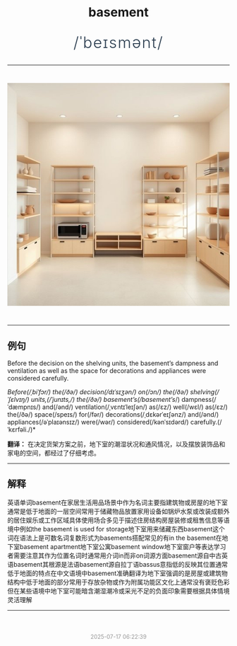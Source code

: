 <div align="center">

# basement

<div style="margin: 30px 0;">
<h1 style="font-size: 2.5em; font-weight: 300; letter-spacing: 2px; margin: 0; color: #2c3e50;">
/ˈbeɪsmənt/
</h1>
</div>

</div>

---

<div align="center" style="margin: 40px 0;">

![basement](images/basement.png)

</div>

---

## 例句

Before the decision on the shelving units, the basement’s dampness and ventilation as well as the space for decorations and appliances were considered carefully.

*Before(/ˌbiˈfɔr/) the(/ðə/) decision(/dɪˈsɪʒən/) on(/ɔn/) the(/ðə/) shelving(/ˈʃɛlvɪŋ/) units,(/ˈjunɪts,/) the(/ðə/) basement’s(/basement’s*/) dampness(/ˈdæmpnɪs/) and(/ənd/) ventilation(/ˌvɛntɪˈleɪʃən/) as(/ɛz/) well(/wɛl/) as(/ɛz/) the(/ðə/) space(/speɪs/) for(/fər/) decorations(/ˌdɛkərˈeɪʃənz/) and(/ənd/) appliances(/əˈplaɪənsɪz/) were(/wər/) considered(/kənˈsɪdərd/) carefully.(/ˈkɛrfəli./)*

**翻译：** 在决定货架方案之前，地下室的潮湿状况和通风情况，以及摆放装饰品和家电的空间，都经过了仔细考虑。

---

## 解释

英语单词basement在家居生活用品场景中作为名词主要指建筑物或房屋的地下室通常是低于地面的一层空间常用于储藏物品放置家用设备如锅炉水泵或改装成额外的居住娱乐或工作区域具体使用场合多见于描述住房结构房屋装修或租售信息等语境中例如the basement is used for storage地下室用来储藏东西basement这个词在语法上是可数名词复数形式为basements搭配常见的有in the basement在地下室basement apartment地下室公寓basement window地下室窗户等表达学习者需要注意其作为位置名词时通常用介词in而非on词源方面basement源自中古英语basement其根源是法语basement源自拉丁语bassus意指低的反映其位置通常低于地面的特点在中文语境中basement准确翻译为地下室强调的是房屋或建筑物结构中低于地面的部分常用于存放杂物或作为附属功能区文化上通常没有褒贬色彩但在某些语境中地下室可能暗含潮湿潮冷或采光不足的负面印象需要根据具体情境灵活理解


---

<div align="center" style="margin-top: 50px;">
<small style="color: #999; font-size: 0.9em;">2025-07-17 06:22:39</small>
</div>
